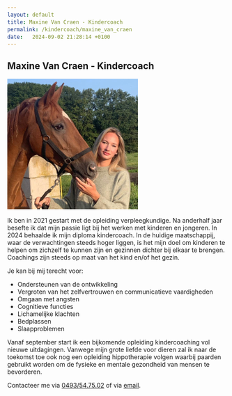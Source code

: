 ```yaml
---
layout: default
title: Maxine Van Craen - Kindercoach
permalink: /kindercoach/maxine_van_craen
date:   2024-09-02 21:28:14 +0100
---
```


## Maxine Van Craen - Kindercoach 

<img src="/assets/img/Maxine_SQ.jpg" class="circular--square">

Ik ben in 2021 gestart met de opleiding verpleegkundige. Na anderhalf jaar besefte ik dat mijn passie ligt bij het werken met kinderen en jongeren. 
In 2024 behaalde ik mijn diploma kindercoach. In de huidige maatschappij, waar de verwachtingen steeds hoger liggen, is het mijn doel om kinderen te helpen om zichzelf te kunnen zijn en gezinnen dichter bij elkaar te brengen. Coachings zijn steeds op maat van het kind en/of het gezin.
  
Je kan bij mij terecht voor:  
  
- Ondersteunen van de ontwikkeling  
- Vergroten van het zelfvertrouwen en communicatieve vaardigheden  
- Omgaan met angsten  
- Cognitieve functies  
- Lichamelijke klachten  
- Bedplassen  
- Slaapproblemen  

Vanaf september start ik een bijkomende opleiding kindercoaching vol nieuwe uitdagingen. Vanwege mijn grote liefde voor dieren zal ik naar de toekomst toe ook nog een opleiding hippotherapie volgen waarbij paarden gebruikt worden om de fysieke en mentale gezondheid van mensen te bevorderen.
  
  
Contacteer me via <a href="tel:+32493547502" itemprop="telephone">0493/54.75.02</a> of via <a href="mailto:maxinevancraen@gmail.com" itemprop="email">email</a>.
  